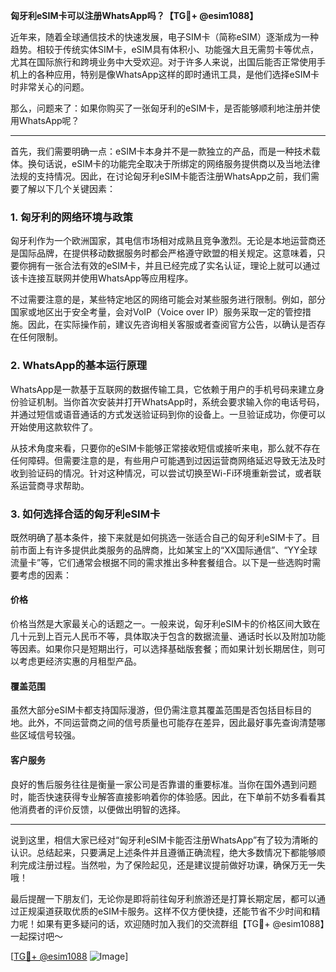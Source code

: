 **匈牙利eSIM卡可以注册WhatsApp吗？【TG💪+ @esim1088】**

近年来，随着全球通信技术的快速发展，电子SIM卡（简称eSIM）逐渐成为一种趋势。相较于传统实体SIM卡，eSIM具有体积小、功能强大且无需剪卡等优点，尤其在国际旅行和跨境业务中大受欢迎。对于许多人来说，出国后能否正常使用手机上的各种应用，特别是像WhatsApp这样的即时通讯工具，是他们选择eSIM卡时非常关心的问题。

那么，问题来了：如果你购买了一张匈牙利的eSIM卡，是否能够顺利地注册并使用WhatsApp呢？

---

首先，我们需要明确一点：eSIM卡本身并不是一款独立的产品，而是一种技术载体。换句话说，eSIM卡的功能完全取决于所绑定的网络服务提供商以及当地法律法规的支持情况。因此，在讨论匈牙利eSIM卡能否注册WhatsApp之前，我们需要了解以下几个关键因素：

### **1. 匈牙利的网络环境与政策**
匈牙利作为一个欧洲国家，其电信市场相对成熟且竞争激烈。无论是本地运营商还是国际品牌，在提供移动数据服务时都会严格遵守欧盟的相关规定。这意味着，只要你拥有一张合法有效的eSIM卡，并且已经完成了实名认证，理论上就可以通过该卡连接互联网并使用WhatsApp等应用程序。

不过需要注意的是，某些特定地区的网络可能会对某些服务进行限制。例如，部分国家或地区出于安全考量，会对VoIP（Voice over IP）服务采取一定的管控措施。因此，在实际操作前，建议先咨询相关客服或者查阅官方公告，以确认是否存在任何限制。

### **2. WhatsApp的基本运行原理**
WhatsApp是一款基于互联网的数据传输工具，它依赖于用户的手机号码来建立身份验证机制。当你首次安装并打开WhatsApp时，系统会要求输入你的电话号码，并通过短信或语音通话的方式发送验证码到你的设备上。一旦验证成功，你便可以开始使用这款软件了。

从技术角度来看，只要你的eSIM卡能够正常接收短信或接听来电，那么就不存在任何障碍。但需要注意的是，有些用户可能遇到过因运营商网络延迟导致无法及时收到验证码的情况。针对这种情况，可以尝试切换至Wi-Fi环境重新尝试，或者联系运营商寻求帮助。

### **3. 如何选择合适的匈牙利eSIM卡**
既然明确了基本条件，接下来就是如何挑选一张适合自己的匈牙利eSIM卡了。目前市面上有许多提供此类服务的品牌商，比如某宝上的“XX国际通信”、“YY全球流量卡”等，它们通常会根据不同的需求推出多种套餐组合。以下是一些选购时需要考虑的因素：

#### **价格**
价格当然是大家最关心的话题之一。一般来说，匈牙利eSIM卡的价格区间大致在几十元到上百元人民币不等，具体取决于包含的数据流量、通话时长以及附加功能等因素。如果你只是短期出行，可以选择基础版套餐；而如果计划长期居住，则可以考虑更经济实惠的月租型产品。

#### **覆盖范围**
虽然大部分eSIM卡都支持国际漫游，但仍需注意其覆盖范围是否包括目标目的地。此外，不同运营商之间的信号质量也可能存在差异，因此最好事先查询清楚哪些区域信号较强。

#### **客户服务**
良好的售后服务往往是衡量一家公司是否靠谱的重要标准。当你在国外遇到问题时，能否快速获得专业解答直接影响着你的体验感。因此，在下单前不妨多看看其他消费者的评价反馈，以便做出明智的选择。

---

说到这里，相信大家已经对“匈牙利eSIM卡能否注册WhatsApp”有了较为清晰的认识。总结起来，只要满足上述条件并且遵循正确流程，绝大多数情况下都能够顺利完成注册过程。当然啦，为了保险起见，还是建议提前做好功课，确保万无一失哦！

最后提醒一下朋友们，无论你是即将前往匈牙利旅游还是打算长期定居，都可以通过正规渠道获取优质的eSIM卡服务。这样不仅方便快捷，还能节省不少时间和精力呢！如果有更多疑问的话，欢迎随时加入我们的交流群组【TG💪+ @esim1088】一起探讨吧～

[[TG💪+ @esim1088](https://t.me/s/esim1088) ![Image](https://i.postimg.cc/4NQfJmqS/Snipaste-2025-05-13-00-14-12.png)]